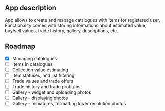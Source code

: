 ## App description

App allows to create and manage catalogues with items for registered user. Functionality comes with storing informations about estimated value, buy/sell values, trade history, gallery, descriptions, etc.

## Roadmap

- [X] Managing catalogues
- [ ] Items in catalogues
- [ ] Collection value estimating
- [ ] Item statuses, and list filtering
- [ ] Trade values and trade offers
- [ ] Trade history and trade profit/loss
- [ ] Gallery - widget and uploading photos
- [ ] Gallery - displaying photos
- [ ] Gallery - miniatures, formatting lower resolution photos